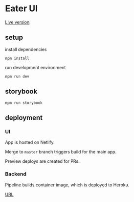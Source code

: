 # Eater UI

[Live version](https://eater-ui.netlify.app/)

## setup

install dependencies

```
npm install
```

run development environment

```
npm run dev
```

## storybook

```
npm run storybook
```

## deployment

### UI

App is hosted on Netlify.

Merge to `master` branch triggers build for the main app.

Preview deploys are created for PRs.

### Backend

Pipeline builds container image, which is deployed to Heroku.

[URL](https://eater-api.herokuapp.com/)
